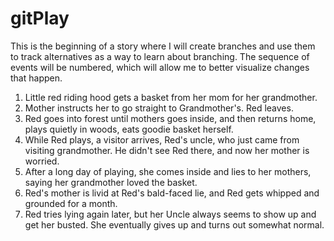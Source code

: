 # gitPlay
This is the beginning of a story where I will create branches and use them to track alternatives as a way to learn about branching. The sequence of events will be numbered,
which will allow me to better visualize changes that happen.

1. Little red riding hood gets a basket from her mom for her grandmother.
2. Mother instructs her to go straight to Grandmother's. Red leaves.
3. Red goes into forest until mothers goes inside, and then returns home, plays quietly in woods, eats goodie basket herself.
4. While Red plays, a visitor arrives, Red's uncle, who just came from visiting grandmother. He didn't see Red there, and now her mother is worried.
5. After a long day of playing, she comes inside and lies to her mothers, saying her grandmother loved the basket.
6. Red's mother is livid at Red's bald-faced lie, and Red gets whipped and grounded for a month.
7. Red tries lying again later, but her Uncle always seems to show up and get her busted. She eventually gives up and turns out somewhat normal.
